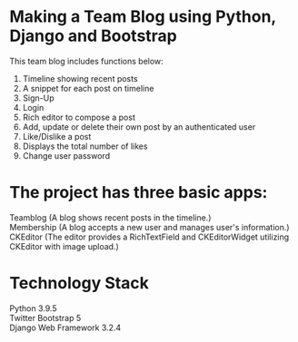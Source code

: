 # Making a Team Blog using Python, Django and Bootstrap
This team blog includes functions below:

1. Timeline showing recent posts
2. A snippet for each post on timeline
3. Sign-Up
4. Login
5. Rich editor to compose a post
6. Add, update or delete their own post by an authenticated user
7. Like/Dislike a post 
8. Displays the total number of likes
9. Change user password

# The project has three basic apps:
Teamblog (A blog shows recent posts in the timeline.)<br>
Membership (A blog accepts a new user and manages user's information.)<br>
CKEditor (The editor provides a RichTextField and CKEditorWidget utilizing CKEditor with image upload.)

# Technology Stack
Python 3.9.5<br>
Twitter Bootstrap 5<br>
Django Web Framework 3.2.4<br>

